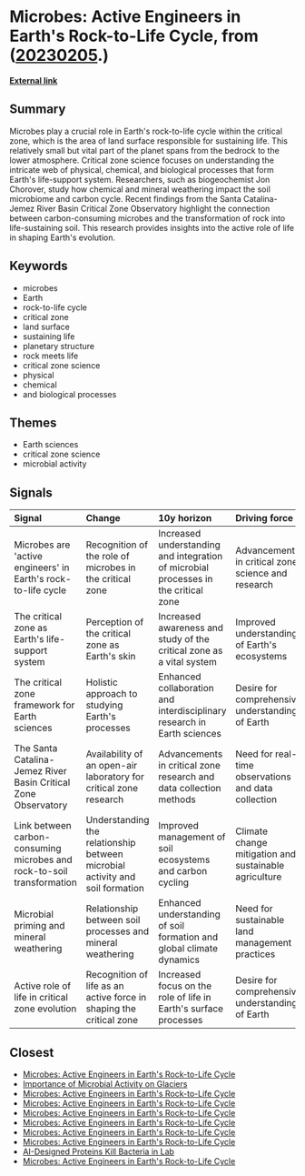 # __Microbes: Active Engineers in Earth's Rock-to-Life Cycle__, from ([20230205](https://kghosh.substack.com/p/20230205).)

__[External link](https://phys.org/news/2023-02-microbes-earth-rock-to-life.html)__



## Summary

Microbes play a crucial role in Earth's rock-to-life cycle within the critical zone, which is the area of land surface responsible for sustaining life. This relatively small but vital part of the planet spans from the bedrock to the lower atmosphere. Critical zone science focuses on understanding the intricate web of physical, chemical, and biological processes that form Earth's life-support system. Researchers, such as biogeochemist Jon Chorover, study how chemical and mineral weathering impact the soil microbiome and carbon cycle. Recent findings from the Santa Catalina-Jemez River Basin Critical Zone Observatory highlight the connection between carbon-consuming microbes and the transformation of rock into life-sustaining soil. This research provides insights into the active role of life in shaping Earth's evolution.

## Keywords

* microbes
* Earth
* rock-to-life cycle
* critical zone
* land surface
* sustaining life
* planetary structure
* rock meets life
* critical zone science
* physical
* chemical
* and biological processes

## Themes

* Earth sciences
* critical zone science
* microbial activity

## Signals

| Signal                                                                 | Change                                                                       | 10y horizon                                                                         | Driving force                                         |
|:-----------------------------------------------------------------------|:-----------------------------------------------------------------------------|:------------------------------------------------------------------------------------|:------------------------------------------------------|
| Microbes are 'active engineers' in Earth's rock-to-life cycle          | Recognition of the role of microbes in the critical zone                     | Increased understanding and integration of microbial processes in the critical zone | Advancement in critical zone science and research     |
| The critical zone as Earth's life-support system                       | Perception of the critical zone as Earth's skin                              | Increased awareness and study of the critical zone as a vital system                | Improved understanding of Earth's ecosystems          |
| The critical zone framework for Earth sciences                         | Holistic approach to studying Earth's processes                              | Enhanced collaboration and interdisciplinary research in Earth sciences             | Desire for comprehensive understanding of Earth       |
| The Santa Catalina-Jemez River Basin Critical Zone Observatory         | Availability of an open-air laboratory for critical zone research            | Advancements in critical zone research and data collection methods                  | Need for real-time observations and data collection   |
| Link between carbon-consuming microbes and rock-to-soil transformation | Understanding the relationship between microbial activity and soil formation | Improved management of soil ecosystems and carbon cycling                           | Climate change mitigation and sustainable agriculture |
| Microbial priming and mineral weathering                               | Relationship between soil processes and mineral weathering                   | Enhanced understanding of soil formation and global climate dynamics                | Need for sustainable land management practices        |
| Active role of life in critical zone evolution                         | Recognition of life as an active force in shaping the critical zone          | Increased focus on the role of life in Earth's surface processes                    | Desire for comprehensive understanding of Earth       |

## Closest

* [Microbes: Active Engineers in Earth's Rock-to-Life Cycle](8a76baaa6df38b98c48c0635d103a5a0)
* [Importance of Microbial Activity on Glaciers](4b6734ef8815047f0eb71a170c13af9d)
* [Microbes: Active Engineers in Earth's Rock-to-Life Cycle](8a76baaa6df38b98c48c0635d103a5a0)
* [Microbes: Active Engineers in Earth's Rock-to-Life Cycle](8a76baaa6df38b98c48c0635d103a5a0)
* [Microbes: Active Engineers in Earth's Rock-to-Life Cycle](8a76baaa6df38b98c48c0635d103a5a0)
* [Microbes: Active Engineers in Earth's Rock-to-Life Cycle](8a76baaa6df38b98c48c0635d103a5a0)
* [Microbes: Active Engineers in Earth's Rock-to-Life Cycle](8a76baaa6df38b98c48c0635d103a5a0)
* [Microbes: Active Engineers in Earth's Rock-to-Life Cycle](8a76baaa6df38b98c48c0635d103a5a0)
* [AI-Designed Proteins Kill Bacteria in Lab](851488841bb139d3ed24048269cd0b9b)
* [Microbes: Active Engineers in Earth's Rock-to-Life Cycle](8a76baaa6df38b98c48c0635d103a5a0)